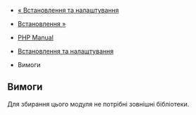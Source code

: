 - [« Встановлення та налаштування](lzf.setup.md)
- [Встановлення »](lzf.installation.md)

- [PHP Manual](index.md)
- [Встановлення та налаштування](lzf.setup.md)
- Вимоги

## Вимоги

Для збирання цього модуля не потрібні зовнішні бібліотеки.
